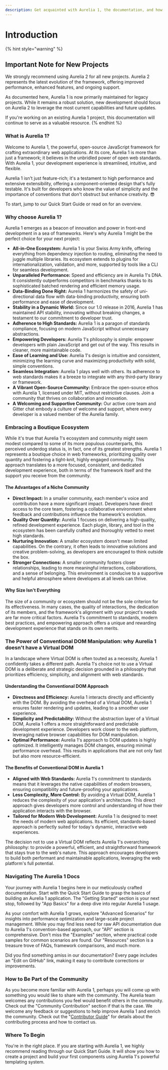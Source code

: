 ```yaml
---
description: Get acquainted with Aurelia 1, the documentation, and how to get started.
---
```


# Introduction

{% hint style="warning" %}
## Important Note for New Projects

We strongly recommend using Aurelia 2 for all new projects. Aurelia 2 represents the latest evolution of the framework, offering improved performance, enhanced features, and ongoing support.

As documented here, Aurelia 1 is now primarily maintained for legacy projects. While it remains a robust solution, new development should focus on Aurelia 2 to leverage the most current capabilities and future updates.

If you're working on an existing Aurelia 1 project, this documentation will continue to serve as a valuable resource.
{% endhint %}

### What is Aurelia 1?

Welcome to Aurelia 1, the powerful, open-source JavaScript framework for crafting extraordinary web applications. At its core, Aurelia 1 is more than just a framework; it believes in the unbridled power of open web standards. With Aurelia 1, your development experience is streamlined, intuitive, and flexible.

Aurelia 1 isn't just feature-rich; it's a testament to high performance and extensive extensibility, offering a component-oriented design that's fully testable. It's built for developers who know the value of simplicity and the importance of conventions that don't obstruct but enhance creativity. :sunglasses:

To start, jump to our Quick Start Guide or read on for an overview.

### Why choose Aurelia 1?

Aurelia 1 emerges as a beacon of innovation and power in front-end development in a sea of frameworks. Here's why Aurelia 1 might be the perfect choice for your next project:

* **All-in-One Ecosystem:** Aurelia 1 is your Swiss Army knife, offering everything from dependency injection to routing, eliminating the need to juggle multiple libraries. Its ecosystem extends to plugins for internationalization, validation, and more, supported by tools like a CLI for seamless development.
* **Unparalleled Performance:** Speed and efficiency are in Aurelia 1's DNA. It consistently outperforms competitors in benchmarks thanks to its sophisticated batched rendering and efficient memory usage.
* **Data-Binding Done Right:** Aurelia 1 harmonizes the safety of uni-directional data flow with data-binding productivity, ensuring both performance and ease of development.
* **Stability in a Dynamic World:** Since our 1.0 release in 2016, Aurelia 1 has maintained API stability, innovating without breaking changes, a testament to our commitment to developer trust.
* **Adherence to High Standards:** Aurelia 1 is a paragon of standards compliance, focusing on modern JavaScript without unnecessary abstractions.
* **Empowering Developers:** Aurelia 1's philosophy is simple: empower developers with plain JavaScript and get out of the way. This results in cleaner, more maintainable code.
* **Ease of Learning and Use:** Aurelia 1's design is intuitive and consistent, minimizing the learning curve and maximizing productivity with solid, simple conventions.
* **Seamless Integration:** Aurelia 1 plays well with others. Its adherence to web standards makes it a breeze to integrate with any third-party library or framework.
* **A Vibrant Open-Source Community:** Embrace the open-source ethos with Aurelia 1, licensed under MIT, without restrictive clauses. Join a community that thrives on collaboration and innovation.
* **A Welcoming and Supportive Community:** Our active core team and Gitter chat embody a culture of welcome and support, where every developer is a valued member of the Aurelia family.

### Embracing a Boutique Ecosystem

While it's true that Aurelia 1's ecosystem and community might seem modest compared to some of its more populous counterparts, this perceived underdog status is, in fact, one of its greatest strengths. Aurelia 1 represents a boutique choice in web frameworks, prioritizing quality over quantity and fostering a tight-knit, highly engaged community. This approach translates to a more focused, consistent, and dedicated development experience, both in terms of the framework itself and the support you receive from the community.

#### The Advantages of a Niche Community

* **Direct Impact:** In a smaller community, each member's voice and contribution have a more significant impact. Developers have direct access to the core team, fostering a collaborative environment where feedback and contributions influence the framework's evolution.
* **Quality Over Quantity:** Aurelia 1 focuses on delivering a high-quality, refined development experience. Each plugin, library, and tool in the ecosystem has been carefully crafted and thoroughly vetted to meet high standards.
* **Nurturing Innovation:** A smaller ecosystem doesn't mean limited capabilities. On the contrary, it often leads to innovative solutions and creative problem-solving, as developers are encouraged to think outside the box.
* **Stronger Connections:** A smaller community fosters closer relationships, leading to more meaningful interactions, collaborations, and a sense of belonging. This environment is conducive to a supportive and helpful atmosphere where developers at all levels can thrive.

#### Why Size Isn't Everything

The size of a community or ecosystem should not be the sole criterion for its effectiveness. In many cases, the quality of interactions, the dedication of its members, and the framework's alignment with your project's needs are far more critical factors. Aurelia 1's commitment to standards, modern best practices, and empowering approach offers a unique and rewarding development experience that stands on its own merits.

### The Power of Conventional DOM Manipulation: why Aurelia 1 doesn't have a Virtual DOM

In a landscape where Virtual DOM is often touted as a necessity, Aurelia 1 confidently takes a different path. Aurelia 1's choice not to use a Virtual DOM is a deliberate and strategic decision grounded in a philosophy that prioritizes efficiency, simplicity, and alignment with web standards.

#### Understanding the Conventional DOM Approach

* **Directness and Efficiency:** Aurelia 1 interacts directly and efficiently with the DOM. By avoiding the overhead of a Virtual DOM, Aurelia 1 ensures faster rendering and updates, leading to a smoother user experience.
* **Simplicity and Predictability:** Without the abstraction layer of a Virtual DOM, Aurelia 1 offers a more straightforward and predictable development experience. Developers work closer to the web platform, leveraging native browser capabilities for DOM manipulation.
* **Optimal Performance:** Aurelia 1's approach to DOM updates is highly optimized. It intelligently manages DOM changes, ensuring minimal performance overhead. This results in applications that are not only fast but also more resource-efficient.

#### The Benefits of Conventional DOM in Aurelia 1

* **Aligned with Web Standards:** Aurelia 1's commitment to standards means that it leverages the native capabilities of modern browsers, ensuring compatibility and future-proofing your applications.
* **Less Complexity, More Control:** By avoiding a Virtual DOM, Aurelia 1 reduces the complexity of your application's architecture. This direct approach gives developers more control and understanding of how their application interacts with the browser.
* **Tailored for Modern Web Development:** Aurelia 1 is designed to meet the needs of modern web applications. Its efficient, standards-based approach is perfectly suited for today's dynamic, interactive web experiences.

The decision not to use a Virtual DOM reflects Aurelia 1's overarching philosophy: to provide a powerful, efficient, and straightforward framework that stays true to the web's nature. This approach encourages developers to build both performant and maintainable applications, leveraging the web platform's full potential.

### Navigating The Aurelia 1 Docs

Your journey with Aurelia 1 begins here in our meticulously crafted documentation. Start with the Quick Start Guide to grasp the basics of building an Aurelia 1 application. The "Getting Started" section is your next stop, followed by "App Basics" for a deep dive into regular Aurelia 1 usage.

As your comfort with Aurelia 1 grows, explore "Advanced Scenarios" for insights into performance optimization and large-scale project management. While you may find less need for raw API documentation due to Aurelia 1's convention-based approach, our "API" section is comprehensive. Don't miss the "Examples" section, where practical code samples for common scenarios are found. Our "Resources" section is a treasure trove of FAQs, framework comparisons, and much more.

Did you find something amiss in our documentation? Every page includes an "Edit on GitHub" link, making it easy to contribute corrections or improvements.

### How to Be Part of the Community

As you become more familiar with Aurelia 1, perhaps you will come up with something you would like to share with the community. The Aurelia team welcomes any contributions you feel would benefit others in the community. Check out the "Community Contribution" section if that is the case. We welcome any feedback or suggestions to help improve Aurelia 1 and enrich the community. Check out the "[Contributor Guide](https://aurelia.io/docs/community-contributions/contributing)" for details about the contributing process and how to contact us.

### Where To Begin

You're in the right place. If you are starting with Aurelia 1, we highly recommend reading through our Quick Start Guide. It will show you how to create a project and build your first components using Aurelia 1's powerful templating system.
